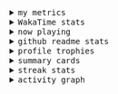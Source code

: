 <details>
  <summary>
    <samp>my metrics</samp>
  </summary>
  <br>

  ![🐳](https://github.com/kkhys/kkhys/blob/main/github-metrics.svg)
</details>

<details>
  <summary>
    <samp>WakaTime stats</samp>
  </summary>
  <br>

<!--START_SECTION:waka-->
![Code Time](http://img.shields.io/badge/Code%20Time-7%2C663%20hrs%207%20mins-blue)

**🐱 My GitHub Data** 

> 📦 6.0 MB Used in GitHub's Storage 
 > 
> 🏆 2,778 Contributions in the Year 2025
 > 
> 💼 Opted to Hire
 > 
> 📜 19 Public Repositories 
 > 
> 🔑 26 Private Repositories 
 > 
**I'm an Early 🐤** 

```text
🌞 Morning                9835 commits        ███████░░░░░░░░░░░░░░░░░░   26.58 % 
🌆 Daytime                10054 commits       ███████░░░░░░░░░░░░░░░░░░   27.17 % 
🌃 Evening                14650 commits       ██████████░░░░░░░░░░░░░░░   39.59 % 
🌙 Night                  2463 commits        ██░░░░░░░░░░░░░░░░░░░░░░░   06.66 % 
```
📅 **I'm Most Productive on Sunday** 

```text
Monday                   4783 commits        ███░░░░░░░░░░░░░░░░░░░░░░   12.93 % 
Tuesday                  5378 commits        ████░░░░░░░░░░░░░░░░░░░░░   14.53 % 
Wednesday                5240 commits        ████░░░░░░░░░░░░░░░░░░░░░   14.16 % 
Thursday                 5316 commits        ████░░░░░░░░░░░░░░░░░░░░░   14.37 % 
Friday                   5243 commits        ████░░░░░░░░░░░░░░░░░░░░░   14.17 % 
Saturday                 4906 commits        ███░░░░░░░░░░░░░░░░░░░░░░   13.26 % 
Sunday                   6136 commits        ████░░░░░░░░░░░░░░░░░░░░░   16.58 % 
```


📊 **This Week I Spent My Time On** 

```text
🕑︎ Time Zone: Asia/Tokyo

💬 Programming Languages: 
Other                    29 hrs 28 mins      ██████████████░░░░░░░░░░░   56.76 % 
TypeScript               13 hrs 2 mins       ██████░░░░░░░░░░░░░░░░░░░   25.11 % 
Markdown                 5 hrs 10 mins       ██░░░░░░░░░░░░░░░░░░░░░░░   09.96 % 
JSON                     1 hr 2 mins         ░░░░░░░░░░░░░░░░░░░░░░░░░   01.99 % 
Astro                    59 mins             ░░░░░░░░░░░░░░░░░░░░░░░░░   01.92 % 

🔥 Editors: 
Chrome                   38 hrs 42 mins      ███████████████████░░░░░░   74.54 % 
WebStorm                 13 hrs 13 mins      ██████░░░░░░░░░░░░░░░░░░░   25.46 % 

💻 Operating System: 
Mac                      51 hrs 55 mins      █████████████████████████   100.00 % 
```


 Last Updated on 2025/10/09 19:05:18 UTC
<!--END_SECTION:waka-->
</details>

<details>
  <summary>
    <samp>now playing</samp>
  </summary>
  <br>

  [![🐟](https://spotify-github-profile.kittinanx.com/api/view?uid=31bo5yuxjgmecenqavrcmndnpt2m&cover_image=true&theme=default&show_offline=true&background_color=121212&interchange=false&bar_color_cover=false&bar_color=58c454)](https://github.com/kittinan/spotify-github-profile)
</details>

<details>
  <summary>
    <samp>github readme stats</samp>
  </summary>
  <br>

  <div> 
    <img alt="🐠" src="https://github-readme-stats.vercel.app/api?username=kkhys&count_private=true&show_icons=true&theme=dark&include_all_commits=true" />
    <img alt="🐟" src="https://github-readme-stats.vercel.app/api/top-langs/?username=kkhys&layout=compact&theme=dark&langs_count=10&hide=HTML,CSS,SCSS" />
  </div>
</details>

<details>
  <summary>
    <samp>profile trophies</samp>
  </summary>
  <br>

  [![🐬](https://github-profile-trophy.vercel.app/?username=kkhys&rank=SECRET,SSS,SS,S,AAA,AA,A&theme=darkhub&row=1&margin-w=10&no-bg=true)](https://github.com/ryo-ma/github-profile-trophy)
</details>

<details>
  <summary>
    <samp>summary cards</samp>
  </summary>
  <br>

  [![🐋](https://github-profile-summary-cards.vercel.app/api/cards/profile-details?username=kkhys&theme=github_dark)](https://github.com/vn7n24fzkq/github-profile-summary-cards)
  [![🦑](https://github-profile-summary-cards.vercel.app/api/cards/repos-per-language?username=kkhys&theme=github_dark)](https://github.com/vn7n24fzkq/github-profile-summary-cards)
  [![🦭](https://github-profile-summary-cards.vercel.app/api/cards/most-commit-language?username=kkhys&theme=github_dark)](https://github.com/vn7n24fzkq/github-profile-summary-cards)
  [![🦀](https://github-profile-summary-cards.vercel.app/api/cards/stats?username=kkhys&theme=github_dark)](https://github.com/vn7n24fzkq/github-profile-summary-cards)
  [![🦈](https://github-profile-summary-cards.vercel.app/api/cards/productive-time?username=kkhys&theme=github_dark)](https://github.com/vn7n24fzkq/github-profile-summary-cards)
</details>

<details>
  <summary>
    <samp>streak stats</samp>
  </summary>
  <br>

  [![🐠](https://github-readme-streak-stats.herokuapp.com?user=kkhys&theme=dark)](https://github.com/DenverCoder1/github-readme-streak-stats)
</details>

<details>
  <summary>
    <samp>activity graph</samp>
  </summary>
  <br>

  [![🐡](https://github-readme-activity-graph.vercel.app/graph?username=kkhys&theme=xcode)](https://github.com/ashutosh00710/github-readme-activity-graph)
</details>
